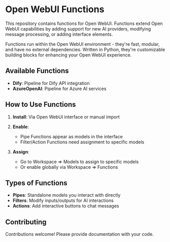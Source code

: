 # Open WebUI Functions

This repository contains functions for Open WebUI. Functions extend Open WebUI capabilities by adding support for new AI providers, modifying message processing, or adding interface elements.

Functions run within the Open WebUI environment - they're fast, modular, and have no external dependencies. Written in Python, they're customizable building blocks for enhancing your Open WebUI experience.

## Available Functions

- **Dify**: Pipeline for Dify API integration
- **AzureOpenAI**: Pipeline for Azure AI services

## How to Use Functions

1. **Install**: Via Open WebUI interface or manual import
   
2. **Enable**:
   - Pipe Functions appear as models in the interface
   - Filter/Action Functions need assignment to specific models

3. **Assign**:
   - Go to Workspace => Models to assign to specific models
   - Or enable globally via Workspace => Functions

## Types of Functions

- **Pipes**: Standalone models you interact with directly
- **Filters**: Modify inputs/outputs for AI interactions
- **Actions**: Add interactive buttons to chat messages


## Contributing

Contributions welcome! Please provide documentation with your code.
